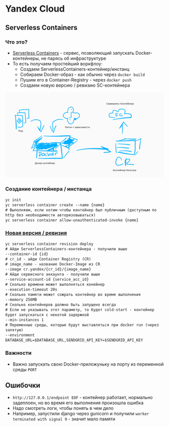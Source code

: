 # Yandex Cloud

## Serverless Containers

### Что это?

- [Serverless Containers](https://cloud.yandex.ru/services/serverless-containers) - сервис, позволяющий запускать
  Docker-контейнеры, не парясь об инфраструктуре
- То есть получаем простейший воркфлоу:
    - Создаем ServerlessContainers-контейнер/инстанц
    - Собираем Docker-образ - как обычно через `docker build`
    - Пушим его в Container-Registry - через `docker push`
    - Создаем новую версию / ревизию SC-контейнера

![](sc.png)

### Создание контейнера / инстанца

```shell
yc init
yc serverless container create --name {name}
# Выполняем, если хотим чтобы контейнер был публичным (доступным по http без необходимости авторизовываться)
yc serverless container allow-unauthenticated-invoke {name}
```

### [Новая версия / ревизия](https://cloud.yandex.ru/docs/cli/cli-ref/managed-services/serverless/container/revision/deploy)

```shell
yc serverless container revision deploy
# Айди ServerlessContainers-контейнера - получили выше  
--container-id {id} 
# cr_id - айди Container Registry (CR)
# image_name - название Docker-Image из CR
--image cr.yandex/{cr_id}/{image_name} 
# Айди сервисного аккаунта - получили выше
--service-account-id {service_acc_id}
# Сколько времени может выполняться конейнер
--execution-timeout 20s
# Сколько памяти может сожрать контейнер во время выполнения 
--memory 256MB
# Сколько контейнеров должно быть запущено всегда
# Если не указывать этот параметр, то будет cold-start - контейнер будет запускаться с некотой задержкой
--min-instances 1
# Переменные среды, которые будут выставляться при docker run (через запятую)
--environment DATABASE_URL=$DATABASE_URL,SENDGRID_API_KEY=$SENDGRID_API_KEY
```

### Важности

- Важно запускать свою Docker-приложуньку на порту из переменной среды `PORT`

## Ошибочки

- `http://127.0.0.1/endpoint EOF` - контейнер работает, нормально задеплоен, но во время его выполнения произошла ошибка
- Надо смотреть логи, чтобы понять в чем дело
- Например, запустили django через gunicorn и получили `worker terminated with signal 9` - значит мало памяти 
